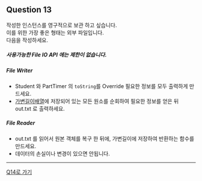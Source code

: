 ## Question 13

작성한 인스턴스를 영구적으로 보관 하고 싶습니다.<br> 이를 위한 가장 좋은 형태는 외부 파일입니다.<br>
다음을 작성하세요.

##### 사용가능한 File IO API 에는 제한이 없습니다.
##### File Writer
- Student 와 PartTimer 의 <code>toString</code>를 Override 필요한 정보를 모두 출력하게 만드세요.
- [가변길이배열](Q12.md)에 저장되어 있는 모든 원소를 순회하여 필요한 정보를 얻은 뒤 out.txt 로 출력하세요.


##### File Reader
- out.txt 를 읽어서 원본 객체를 복구 한 뒤에, 가변길이에 저장하여 반환하는 함수를 만드세요.
- 데이터의 손실이나 변경이 있으면 안됩니다.

* * *

[Q14로 가기](Q14.md)
